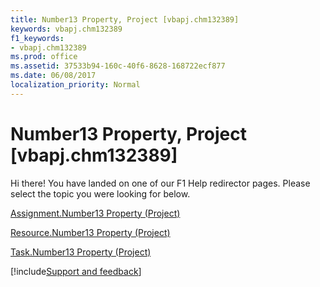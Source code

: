 ```yaml
---
title: Number13 Property, Project [vbapj.chm132389]
keywords: vbapj.chm132389
f1_keywords:
- vbapj.chm132389
ms.prod: office
ms.assetid: 37533b94-160c-40f6-8628-168722ecf877
ms.date: 06/08/2017
localization_priority: Normal
---
```



# Number13 Property, Project [vbapj.chm132389]

Hi there! You have landed on one of our F1 Help redirector pages. Please select the topic you were looking for below.

[Assignment.Number13 Property (Project)](http://msdn.microsoft.com/library/853d3dea-6085-3088-04d1-18a28c3bae7e%28Office.15%29.aspx)

[Resource.Number13 Property (Project)](http://msdn.microsoft.com/library/7313883c-df5a-64a5-8ea2-c8ca49b9b0a0%28Office.15%29.aspx)

[Task.Number13 Property (Project)](http://msdn.microsoft.com/library/7ac3594c-d07a-36c7-0adf-99bc050aa242%28Office.15%29.aspx)

[!include[Support and feedback](~/includes/feedback-boilerplate.md)]